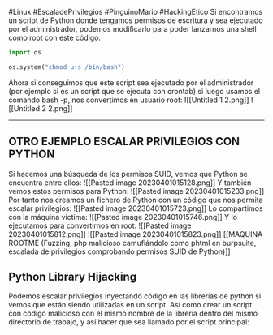 #Linux #EscaladePrivilegios #PinguinoMario #HackingEtico 
Si encontramos un script de Python donde tengamos permisos de escritura y sea ejecutado por el administrador, podemos modificarlo para poder lanzarnos una shell como root con este código:
```python
import os

os.system("chmod u+s /bin/bash")
```
Ahora si conseguimos que este script sea ejecutado por el administrador (por ejemplo si es un script que se ejecuta con crontab) si luego usamos el comando bash -p, nos convertimos en usuario root:
![[Untitled 1 2.png]]
![[Untitled 2 2.png]]

--------------------------------------------------------------

## OTRO EJEMPLO ESCALAR PRIVILEGIOS CON PYTHON

Si hacemos una búsqueda de los permisos SUID, vemos que Python se encuentra entre ellos:
![[Pasted image 20230401015128.png]]
Y también vemos estos permisos para Python:
![[Pasted image 20230401015233.png]]
Por tanto nos creamos un fichero de Python con un código que nos permita escalar privilegios:
![[Pasted image 20230401015723.png]]
Lo compartimos con la máquina víctima:
![[Pasted image 20230401015746.png]]
Y lo ejecutamos para convertirnos en root:
![[Pasted image 20230401015812.png]]
![[Pasted image 20230401015823.png]]
[[MAQUINA ROOTME (Fuzzing, php malicioso camuflándolo como phtml en burpsuite, escalada de privilegios comprobando permisos SUID de Python)]]

## Python Library Hijacking

Podemos escalar privilegios inyectando código en las librerías de python si vemos que están siendo utilizadas en un script. Así como crear un script con código malicioso con el mismo nombre de la librería dentro del mismo directorio de trabajo, y así hacer que sea llamado por el script principal:
